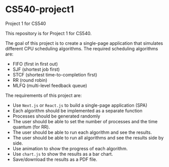 # CS540-project1
Project 1 for CS540

This repository is for Project 1 for CS540.

The goal of this project is to create a single-page application that simulates different CPU scheduling algorithms.
The required scheduling algorithms are:
  - FIFO (first in first out)
  - SJF (shortest job first)
  - STCF (shortest time-to-completion first)
  - RR (round robin)
  - MLFQ (multi-level feedback queue)

The requirements of this project are:
  - Use `Next.js` or `React.js` to build a single-page application (SPA) 
  - Each algorithm should be implemented as a separate function
  - Processes should be generated randomly
  - The user should be able to set the number of processes and the time quantum (for RR).
  - The user should be able to run each algorithm and see the results.
  - The user should be able to run all algorithms and see the results side by side.
  - Use animation to show the progress of each algorithm.
  - Use `chart.js` to show the results as a bar chart.
  - Save/download the results as a PDF file.

